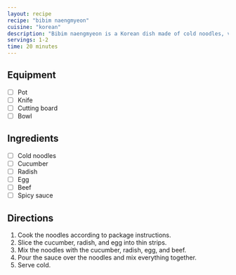 ```yaml
---
layout: recipe
recipe: "bibim naengmyeon"
cuisine: "korean"
description: "Bibim naengmyeon is a Korean dish made of cold noodles, vegetables, and meat in a spicy sauce."
servings: 1-2
time: 20 minutes
---
```


## Equipment
- [ ] Pot
- [ ] Knife
- [ ] Cutting board
- [ ] Bowl

## Ingredients
- [ ] Cold noodles
- [ ] Cucumber
- [ ] Radish
- [ ] Egg
- [ ] Beef
- [ ] Spicy sauce

## Directions
1. Cook the noodles according to package instructions.
2. Slice the cucumber, radish, and egg into thin strips.
3. Mix the noodles with the cucumber, radish, egg, and beef.
4. Pour the sauce over the noodles and mix everything together.
5. Serve cold.
